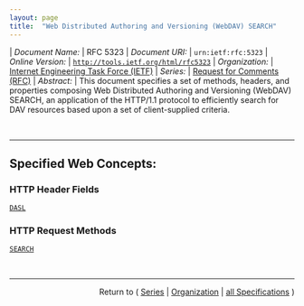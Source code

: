 ```yaml
---
layout: page
title:  "Web Distributed Authoring and Versioning (WebDAV) SEARCH"
---
```


| *Document Name:* | RFC 5323
| *Document URI:* | `urn:ietf:rfc:5323`
| *Online Version:* | [`http://tools.ietf.org/html/rfc5323`](http://tools.ietf.org/html/rfc5323)
| *Organization:* | [Internet Engineering Task Force (IETF)](..  "List of specification series by this organization")
| *Series:* | [Request for Comments (RFC)](.  "List of specifications in this series")
| *Abstract:* | This document specifies a set of methods, headers, and properties composing Web Distributed Authoring and Versioning (WebDAV) SEARCH, an application of the HTTP/1.1 protocol to efficiently search for DAV resources based upon a set of client-supplied criteria.

<br/>
<hr/>

## Specified Web Concepts:

### HTTP Header Fields

[`DASL`](/concepts/http-header/DASL "The DASL response header indicates server support for query grammars in the OPTIONS method. The value is a list of URIs that indicate the types of supported grammars. Note that although the URIs can be used to identify each supported search grammar, there is not necessarily a direct relationship between the URI and the XML element name that can be used in XML based SEARCH requests (the element name itself is identified by its namespace name (a URI reference) and the element's local name).")

### HTTP Request Methods

[`SEARCH`](/concepts/http-method/SEARCH "The client invokes the SEARCH method to initiate a server-side search. The body of the request defines the query. The server MUST emit an entity matching the WebDAV multistatus format.")



<br/>
<hr/>

<p style="text-align: right">Return to ( <a href="./">Series</a> | <a href="../">Organization</a> | <a href="../../">all Specifications</a> )</p>
